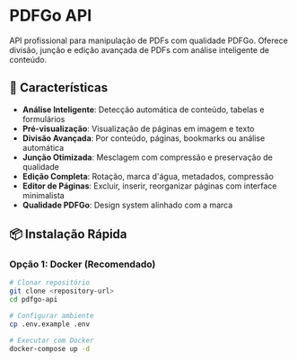 # PDFGo API

API profissional para manipulação de PDFs com qualidade PDFGo. Oferece divisão, junção e edição avançada de PDFs com análise inteligente de conteúdo.

## 🚀 Características

- **Análise Inteligente**: Detecção automática de conteúdo, tabelas e formulários
- **Pré-visualização**: Visualização de páginas em imagem e texto
- **Divisão Avançada**: Por conteúdo, páginas, bookmarks ou análise automática
- **Junção Otimizada**: Mesclagem com compressão e preservação de qualidade
- **Edição Completa**: Rotação, marca d'água, metadados, compressão
- **Editor de Páginas**: Excluir, inserir, reorganizar páginas com interface minimalista
- **Qualidade PDFGo**: Design system alinhado com a marca

## 📦 Instalação Rápida

### Opção 1: Docker (Recomendado)

```bash
# Clonar repositório
git clone <repository-url>
cd pdfgo-api

# Configurar ambiente
cp .env.example .env

# Executar com Docker
docker-compose up -d
